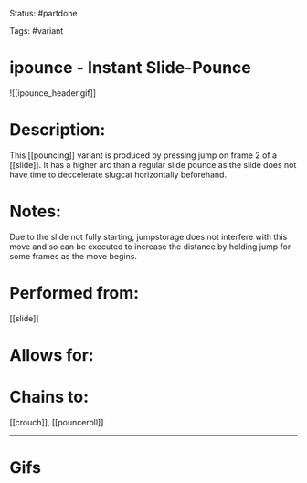 Status: #partdone 

Tags: #variant

# ipounce - Instant Slide-Pounce
![[ipounce_header.gif]]
# Description:
This [[pouncing]] variant is produced by pressing jump on frame 2 of a [[slide]]. It has a higher arc than a regular slide pounce as the slide does not have time to deccelerate slugcat horizontally beforehand.

# Notes:
Due to the slide not fully starting, jumpstorage does not interfere with this move and so can be executed to increase the distance by holding jump for some frames as the move begins.

# Performed from:
[[slide]]

# Allows for:


# Chains to:
[[crouch]], [[pounceroll]]

___
# Gifs
